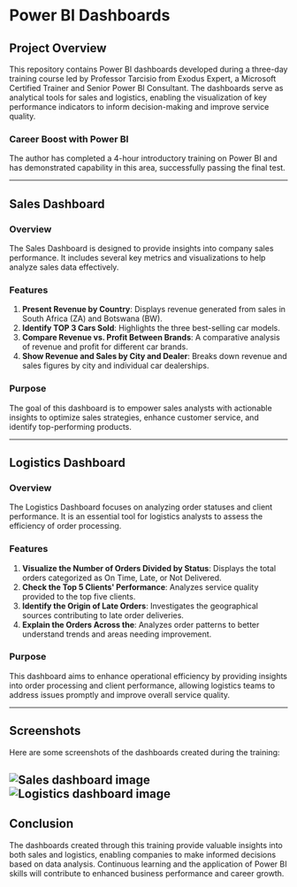 # Power BI Dashboards

## Project Overview
This repository contains Power BI dashboards developed during a three-day training course led by Professor Tarcisio from Exodus Expert, a Microsoft Certified Trainer and Senior Power BI Consultant. The dashboards serve as analytical tools for sales and logistics, enabling the visualization of key performance indicators to inform decision-making and improve service quality.

### Career Boost with Power BI
The author has completed a 4-hour introductory training on Power BI and has demonstrated capability in this area, successfully passing the final test.

---

## Sales Dashboard

### Overview
The Sales Dashboard is designed to provide insights into company sales performance. It includes several key metrics and visualizations to help analyze sales data effectively.

### Features
1. **Present Revenue by Country**: Displays revenue generated from sales in South Africa (ZA) and Botswana (BW).
2. **Identify TOP 3 Cars Sold**: Highlights the three best-selling car models.
3. **Compare Revenue vs. Profit Between Brands**: A comparative analysis of revenue and profit for different car brands.
4. **Show Revenue and Sales by City and Dealer**: Breaks down revenue and sales figures by city and individual car dealerships.

### Purpose
The goal of this dashboard is to empower sales analysts with actionable insights to optimize sales strategies, enhance customer service, and identify top-performing products.

---

## Logistics Dashboard

### Overview
The Logistics Dashboard focuses on analyzing order statuses and client performance. It is an essential tool for logistics analysts to assess the efficiency of order processing.

### Features
1. **Visualize the Number of Orders Divided by Status**: Displays the total orders categorized as On Time, Late, or Not Delivered.
2. **Check the Top 5 Clients' Performance**: Analyzes service quality provided to the top five clients.
3. **Identify the Origin of Late Orders**: Investigates the geographical sources contributing to late order deliveries.
4. **Explain the Orders Across the**: Analyzes order patterns to better understand trends and areas needing improvement.

### Purpose
This dashboard aims to enhance operational efficiency by providing insights into order processing and client performance, allowing logistics teams to address issues promptly and improve overall service quality.

---

## Screenshots
Here are some screenshots of the dashboards created during the training:

 ![Sales dashboard image](https://raw.githubusercontent.com/Nkanyisogwane/SQL-Challenges-PowerBI-Dashboards/refs/heads/main/PowerBI-Dashboards/Logistics.png)
 ![Logistics dashboard image](https://raw.githubusercontent.com/Nkanyisogwane/SQL-Challenges-PowerBI-Dashboards/refs/heads/main/PowerBI-Dashboards/Logistics.png)
---

## Conclusion
The dashboards created through this training provide valuable insights into both sales and logistics, enabling companies to make informed decisions based on data analysis. Continuous learning and the application of Power BI skills will contribute to enhanced business performance and career growth.

